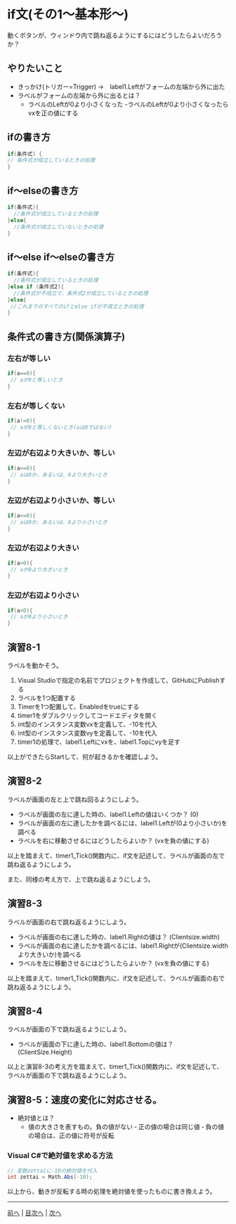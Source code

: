 # if文(その1～基本形～)
動くボタンが、ウィンドウ内で跳ね返るようにするにはどうしたらよいだろうか？

## やりたいこと
- きっかけ(トリガー=Trigger) →　label1.Leftがフォームの左端から外に出た
- ラベルがフォームの左端から外に出るとは？
  - ラベルのLeftが0より小さくなった
-ラベルのLeftが0より小さくなったらvxを正の値にする

## ifの書き方
```cs
if(条件式) {
// 条件式が成立しているときの処理
}
```

## if～elseの書き方
```cs
if(条件式){
  //条件式が成立しているときの処理
}else{
  //条件式が成立していないときの処理
}
```

## if～else if～elseの書き方
```cs
if(条件式){
  //条件式が成立しているときの処理
}else if (条件式2){
  //条件式が不成立で、条件式2が成立しているときの処理
}else{
 //これまでのすべてのifとelse ifが不成立ときの処理
}
```

## 条件式の書き方(関係演算子)
### 左右が等しい

```cs
if(a==0){
 // aが0と等しいとき
}
```

### 左右が等しくない

```cs
if(a!=0){
 // aが0と等しくないとき(aは0ではない)
}
```

### 左辺が右辺より大きいか、等しい

```cs
if(a>=0){
 // aは0か、あるいは、0より大きいとき
}
```

### 左辺が右辺より小さいか、等しい

```cs
if(a<=0){
 // aは0か、あるいは、0より小さいとき
}
```

### 左辺が右辺より大きい

```cs
if(a>0){
 // aが0より大きいとき
}
```

### 左辺が右辺より小さい

```cs
if(a<0){
 // aが0より小さいとき
}
```

## 演習8-1
ラベルを動かそう。

1.	Visual Studioで指定の名前でプロジェクトを作成して、GitHubにPublishする
2.	ラベルを1つ配置する
3.	Timerを1つ配置して、Enabledをtrueにする
4.	timer1をダブルクリックしてコードエディタを開く
5.	int型のインスタンス変数vxを定義して、-10を代入
6.	int型のインスタンス変数vyを定義して、-10を代入
7.	timer1の処理で、label1.Leftにvxを、label1.Topにvyを足す

以上ができたらStartして、何が起きるかを確認しよう。

## 演習8-2
ラベルが画面の左と上で跳ね回るようにしよう。

- ラベルが画面の左に達した時の、label1.Leftの値はいくつか？ (0)
- ラベルが画面の左に達したかを調べるには、label1.Leftが(0より小さいか)を調べる
- ラベルを右に移動させるにはどうしたらよいか？ (vxを負の値にする)

以上を踏まえて、timer1_Tick()関数内に、if文を記述して、ラベルが画面の左で跳ね返るようにしよう。

また、同様の考え方で、上で跳ね返るようにしよう。

## 演習8-3
ラベルが画面の右で跳ね返るようにしよう。
- ラベルが画面の右に達した時の、label1.Rightの値は？    (Clientsize.width)
- ラベルが画面の右に達したかを調べるには、label1.Rightが(Clientsize.widthより大きいか)を調べる
- ラベルを左に移動させるにはどうしたらよいか？ (vxを負の値にする)

以上を踏まえて、timer1_Tick()関数内に、if文を記述して、ラベルが画面の右で跳ね返るようにしよう。

## 演習8-4
ラベルが画面の下で跳ね返るようにしよう。

- ラベルが画面の下に達した時の、label1.Bottomの値は？   (ClientSize.Height)

以上と演習8-3の考え方を踏まえて、timer1_Tick()関数内に、if文を記述して、ラベルが画面の下で跳ね返るようにしよう。

## 演習8-5：速度の変化に対応させる。
- 絶対値とは？
  - 値の大きさを表すもの。負の値がない
  ‐ 正の値の場合は同じ値
  ‐ 負の値の場合は、正の値に符号が反転

### Visual C#で絶対値を求める方法

```cs
// 変数zettaiに-10の絶対値を代入
int zettai = Math.Abs(-10);
```

以上から、動きが反転する時の処理を絶対値を使ったものに書き換えよう。

---

[前へ](07.md) | [目次へ](README.md#%E7%9B%AE%E6%AC%A1) | [次へ](09.md)
